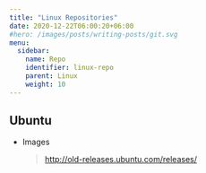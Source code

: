 ```yaml
---
title: "Linux Repositories"
date: 2020-12-22T06:00:20+06:00
#hero: /images/posts/writing-posts/git.svg
menu:
  sidebar:
    name: Repo
    identifier: linux-repo
    parent: Linux
    weight: 10
---
```


## Ubuntu

* Images

  > http://old-releases.ubuntu.com/releases/
